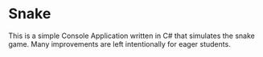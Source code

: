 # Snake

This is a simple Console Application written in C# that simulates the snake game. Many improvements are left intentionally for eager students.
